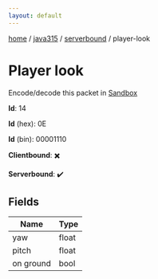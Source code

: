 ```yaml
---
layout: default
---
```


[home](/)  /  [java315](/protocol/java315)  /  [serverbound](/protocol/java315/serverbound)  /  player-look

# Player look

Encode/decode this packet in [Sandbox](../../../sandbox/java315#Serverbound.PlayerLook)

**Id**: 14

**Id** (hex): 0E

**Id** (bin): 00001110

**Clientbound**: ✖️

**Serverbound**: ✔️

## Fields

Name | Type
---|---
yaw | float
pitch | float
on ground | bool
